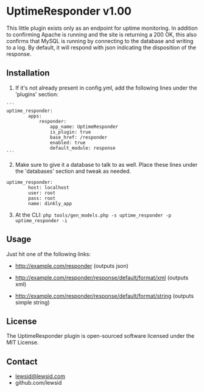 UptimeResponder v1.00
=====================

This little plugin exists only as an endpoint for uptime monitoring. In addition to confirming Apache is running
and the site is returning a 200 OK, this also confirms that MySQL is running by connecting to the database and 
writing to a log. By default, it will respond with json indicating the disposition of the response.


Installation
------------

  1. If it's not already present in config.yml, add the following lines under the 'plugins' section:

    ```
    uptime_responder:
            apps:
                responder:
                    app_name: UptimeResponder
                    is_plugin: true
                    base_href: /responder
                    enabled: true
                    default_module: response
    ```

  2. Make sure to give it a database to talk to as well. Place these lines under the 'databases' section and tweak as needed.

    uptime_responder:
            host: localhost
            user: root
            pass: root
            name: dinkly_app

  3. At the CLI: `php tools/gen_models.php -s uptime_responder -p uptime_responder -i`


Usage
-----

Just hit one of the following links:

  - http://example.com/responder (outputs json)
  
  - http://example.com/responder/response/default/format/xml (outputs xml)

  - http://example.com/responder/response/default/format/string (outputs simple string)


License
-------

The UptimeResponder plugin is open-sourced software licensed under the MIT License.


Contact
-------

  - lewsid@lewsid.com
  - github.com/lewsid
